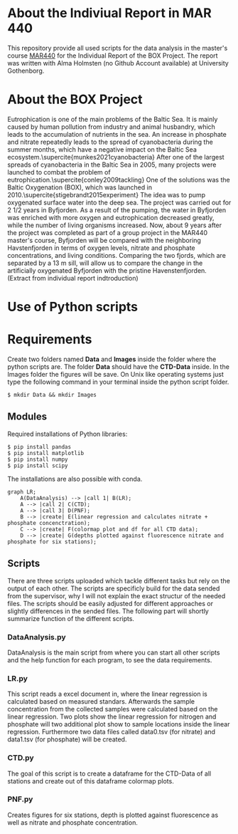 # About the Indiviual Report in MAR 440
This repository provide all used scripts for the data analysis in the master's course [MAR440](https://www.gu.se/en/study-gothenburg/marine-project-from-idea-to-action-mar440) for the Individual Report of the BOX Project. The report was written with Alma Holmsten (no Github Account available) at University Gothenborg. 

# About the BOX Project
Eutrophication is one of the main problems of the Baltic Sea. It is mainly caused by human pollution from industry and animal husbandry, which leads to the accumulation of nutrients in the sea. An increase in phosphate and nitrate repeatedly leads to the spread of cyanobacteria during the summer months, which have a negative impact on the Baltic Sea ecosystem.\supercite{munkes2021cyanobacteria} After one of the largest spreads of cyanobacteria in the Baltic Sea in 2005, many projects were launched to combat the problem of eutrophication.\supercite{conley2009tackling} One of the solutions was the Baltic Oxygenation (BOX), which was launched in 2010.\supercite{stigebrandt2015experiment} The idea was to pump oxygenated surface water into the deep sea. The project was carried out for 2 1/2 years in Byfjorden. As a result of the pumping, the water in Byfjorden was enriched with more oxygen and eutrophication decreased greatly, while the number of living organisms increased. Now, about 9 years after the project was completed as part of a group project in the MAR440 master's course, Byfjorden will be compared with the neighboring Havstenfjorden in terms of oxygen levels, nitrate and phosphate concentrations, and living conditions. Comparing the two fjords, which are separated by a 13 m sill, will allow us to compare the change in the artificially oxygenated Byfjorden with the pristine Havenstenfjorden. (Extract from individual report indtroduction)

# Use of Python scripts
# Requirements
Create two folders named **Data** and **Images** inside the folder where the python scripts are.
The folder **Data** should have the **CTD-Data** inside. In the Images folder the figures will be save.
On Unix like operating systems just type the following command in your terminal inside the python script folder.
```
$ mkdir Data && mkdir Images
```

## Modules
Required installations of Python libraries:
```
$ pip install pandas
$ pip install matplotlib
$ pip install numpy
$ pip install scipy
```
The installations are also possible with conda.
   
```mermaid
graph LR;
    A(DataAnalysis) --> |call 1| B(LR);
    A --> |call 2| C(CTD);
    A --> |call 3| D(PNF);
    B --> |create| E(linear regression and calculates nitrate + phosphate concenctration);
    C --> |create| F(colormap plot and df for all CTD data);
    D --> |create| G(depths plotted against fluorescence nitrate and phosphate for six stations);
```
## Scripts
There are three scripts uploaded which tackle different tasks but rely on the output of each other. The scripts are specificly build for the data sended from the supervisor, why I will not explain the exact structur of the needed files. The scripts should be easily adjusted for different approaches or slightly differences in the sended files. The following part will shortly summarize function of the different scripts.

### DataAnalysis.py
DataAnalysis is the main script from where you can start all other scripts and the help function for each program, to see the data requirements.

### LR.py
This script reads a excel document in, where the linear regression is calculated based on measured standars. Afterwards the sample concentration from the collected samples were calculated based on the linear regression.
Two plots show the linear regression for nitrogen and phosphate will two additional plot show to sample locations inside the linear regression. Furthermore two data files called data0.tsv (for nitrate) and data1.tsv (for phosphate) will be created.

### CTD.py
The goal of this script is to create a dataframe for the CTD-Data of all stations and create out of this dataframe colormap plots.

### PNF.py
Creates figures for six stations, depth is plotted against fluorescence as well as nitrate and phosphate concentration.
